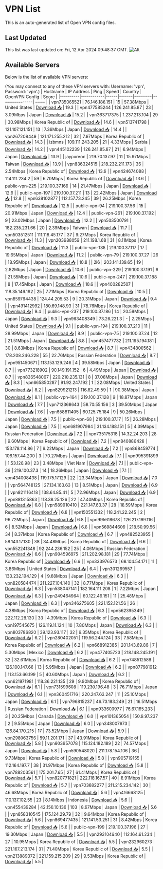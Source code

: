 # VPN List

This is an auto-generated list of Open VPN config files.

## Last Updated

This list was last updated on: Fri, 12 Apr 2024 09:48:37 GMT.
![Alt](https://repobeats.axiom.co/api/embed/186b98318ef1479477931607c1ad7d823f12451f.svg "Repobeats analytics image")

## Available Servers

Below is the list of available VPN servers:

(You may connect to any of these VPN servers with: Username: 'vpn', Password: 'vpn'.)
| Hostname | IP Address | Ping | Speed | Country | OpenVPN Config | Score |
|----------|------------|------|-------|---------|----------------| ----- |
| vpn735065521 | 76.146.186.151 | 15 | 57.38Mbps | United States | [Download 📥](./configs/server_0_US.ovpn) | 19.3 |
| vpn477585244 | 126.241.85.87 | 23 | 3.09Mbps | Japan | [Download 📥](./configs/server_1_JP.ovpn) | 15.2 |
| vpn363717375 | 1.237.213.104 | 29 | 30.98Mbps | Korea Republic of | [Download 📥](./configs/server_2_KR.ovpn) | 14.6 |
| vpn513741798 | 121.107.121.151 | 13 | 7.36Mbps | Japan | [Download 📥](./configs/server_3_JP.ovpn) | 14.4 |
| vpn267208449 | 121.171.255.212 | 32 | 7.97Mbps | Korea Republic of | [Download 📥](./configs/server_4_KR.ovpn) | 14.3 |
| izbmns | 109.111.243.205 | 21 | 4.33Mbps | Serbia | [Download 📥](./configs/server_5_RS.ovpn) | 14.2 |
| vpn445102239 | 126.241.85.87 | 21 | 6.94Mbps | Japan | [Download 📥](./configs/server_6_JP.ovpn) | 13.9 |
| jayporeon | 219.70.137.97 | 11 | 15.97Mbps | Taiwan | [Download 📥](./configs/server_7_TW.ovpn) | 13.9 |
| vpn836324515 | 218.232.211.173 | 36 | 2.54Mbps | Korea Republic of | [Download 📥](./configs/server_8_KR.ovpn) | 13.9 |
| vpn424674088 | 114.111.234.2 | 59 | 6.70Mbps | Korea Republic of | [Download 📥](./configs/server_9_KR.ovpn) | 13.6 |
| public-vpn-225 | 219.100.37.169 | 14 | 21.47Mbps | Japan | [Download 📥](./configs/server_10_JP.ovpn) | 12.9 |
| public-vpn-197 | 219.100.37.211 | 13 | 22.42Mbps | Japan | [Download 📥](./configs/server_11_JP.ovpn) | 12.8 |
| vpn638102877 | 112.157.73.245 | 39 | 26.25Mbps | Korea Republic of | [Download 📥](./configs/server_12_KR.ovpn) | 12.5 |
| public-vpn-94 | 219.100.37.56 | 15 | 20.91Mbps | Japan | [Download 📥](./configs/server_13_JP.ovpn) | 12.4 |
| public-vpn-261 | 219.100.37.192 | 9 | 23.02Mbps | Japan | [Download 📥](./configs/server_14_JP.ovpn) | 12.2 |
| vpn503500791 | 182.235.231.66 | 20 | 2.39Mbps | Taiwan | [Download 📥](./configs/server_15_TW.ovpn) | 11.7 |
| vpn503512511 | 111.118.45.177 | 37 | 9.27Mbps | Korea Republic of | [Download 📥](./configs/server_16_KR.ovpn) | 11.3 |
| vpn203988059 | 211.198.1.68 | 31 | 8.11Mbps | Korea Republic of | [Download 📥](./configs/server_17_KR.ovpn) | 11.3 |
| public-vpn-138 | 219.100.37.117 | 17 | 19.65Mbps | Japan | [Download 📥](./configs/server_18_JP.ovpn) | 11.2 |
| public-vpn-79 | 219.100.37.27 | 26 | 18.95Mbps | Japan | [Download 📥](./configs/server_19_JP.ovpn) | 10.8 |
| 2i6 | 203.141.139.65 | 19 | 2.82Mbps | Japan | [Download 📥](./configs/server_20_JP.ovpn) | 10.6 |
| public-vpn-229 | 219.100.37.191 | 9 | 21.55Mbps | Japan | [Download 📥](./configs/server_21_JP.ovpn) | 10.6 |
| public-vpn-247 | 219.100.37.188 | 8 | 17.45Mbps | Japan | [Download 📥](./configs/server_22_JP.ovpn) | 10.6 |
| vpn400282507 | 118.35.146.192 | 25 | 7.71Mbps | Korea Republic of | [Download 📥](./configs/server_23_KR.ovpn) | 10.5 |
| vpn859764438 | 124.44.205.53 | 9 | 20.31Mbps | Japan | [Download 📥](./configs/server_24_JP.ovpn) | 9.4 |
| vpn491412992 | 180.69.148.93 | 31 | 78.76Mbps | Korea Republic of | [Download 📥](./configs/server_25_KR.ovpn) | 9.4 |
| public-vpn-237 | 219.100.37.186 | 14 | 20.58Mbps | Japan | [Download 📥](./configs/server_26_JP.ovpn) | 9.3 |
| vpn963408349 | 73.26.221.3 | - | 2.25Mbps | United States | [Download 📥](./configs/server_27_US.ovpn) | 9.1 |
| public-vpn-194 | 219.100.37.210 | 11 | 28.99Mbps | Japan | [Download 📥](./configs/server_28_JP.ovpn) | 8.9 |
| public-vpn-75 | 219.100.37.24 | 12 | 21.51Mbps | Japan | [Download 📥](./configs/server_29_JP.ovpn) | 8.8 |
| vpn457477732 | 211.195.194.181 | 30 | 8.63Mbps | Korea Republic of | [Download 📥](./configs/server_30_KR.ovpn) | 8.7 |
| vpn434800562 | 178.208.246.228 | 55 | 22.76Mbps | Russian Federation | [Download 📥](./configs/server_31_RU.ovpn) | 8.7 |
| vpn951450671 | 113.153.129.246 | 4 | 39.58Mbps | Japan | [Download 📥](./configs/server_32_JP.ovpn) | 8.7 |
| vpn773218902 | 90.149.191.152 | 6 | 4.49Mbps | Japan | [Download 📥](./configs/server_33_JP.ovpn) | 8.7 |
| vpn836548067 | 220.210.235.131 | 8 | 37.06Mbps | Japan | [Download 📥](./configs/server_34_JP.ovpn) | 8.3 |
| vpn665850287 | 91.92.247.192 | 1 | 22.08Mbps | United States | [Download 📥](./configs/server_35_US.ovpn) | 8.2 |
| vpn829921213 | 116.82.49.59 | 1 | 90.38Mbps | Japan | [Download 📥](./configs/server_36_JP.ovpn) | 8.1 |
| public-vpn-164 | 219.100.37.128 | 9 | 18.87Mbps | Japan | [Download 📥](./configs/server_37_JP.ovpn) | 7.7 |
| vpn712368643 | 58.70.55.156 | 3 | 39.50Mbps | Japan | [Download 📥](./configs/server_38_JP.ovpn) | 7.6 |
| vpn658811405 | 60.125.75.184 | 9 | 50.26Mbps | Japan | [Download 📥](./configs/server_39_JP.ovpn) | 7.5 |
| public-vpn-68 | 219.100.37.17 | 15 | 26.28Mbps | Japan | [Download 📥](./configs/server_40_JP.ovpn) | 7.5 |
| vpn681907984 | 31.134.188.151 | 5 | 4.39Mbps | Russian Federation | [Download 📥](./configs/server_41_RU.ovpn) | 7.2 |
| vpn735175318 | 14.32.24.203 | 28 | 9.60Mbps | Korea Republic of | [Download 📥](./configs/server_42_KR.ovpn) | 7.2 |
| vpn840886428 | 153.178.114.86 | 7 | 9.22Mbps | Japan | [Download 📥](./configs/server_43_JP.ovpn) | 7.2 |
| vpn868459774 | 106.157.44.200 | 3 | 70.27Mbps | Japan | [Download 📥](./configs/server_44_JP.ovpn) | 7.1 |
| vpn995391899 | 1.53.126.98 | 23 | 3.48Mbps | Viet Nam | [Download 📥](./configs/server_45_VN.ovpn) | 7.1 |
| public-vpn-39 | 219.100.37.3 | 14 | 18.26Mbps | Japan | [Download 📥](./configs/server_46_JP.ovpn) | 7.1 |
| vpn434008438 | 119.175.17.129 | 22 | 23.34Mbps | Japan | [Download 📥](./configs/server_47_JP.ovpn) | 7.0 |
| vpn564748125 | 27.134.163.63 | 13 | 8.51Mbps | Japan | [Download 📥](./configs/server_48_JP.ovpn) | 6.9 |
| vpn821116418 | 138.64.85.41 | 5 | 72.96Mbps | Japan | [Download 📥](./configs/server_49_JP.ovpn) | 6.9 |
| vpn881315863 | 118.38.25.126 | 22 | 47.40Mbps | Korea Republic of | [Download 📥](./configs/server_50_KR.ovpn) | 6.8 |
| vpn589910410 | 221.147.63.37 | 28 | 18.59Mbps | Korea Republic of | [Download 📥](./configs/server_51_KR.ovpn) | 6.8 |
| vpn150551332 | 118.241.22.245 | 2 | 96.72Mbps | Japan | [Download 📥](./configs/server_52_JP.ovpn) | 6.8 |
| vpn995618678 | 126.217.199.116 | 6 | 8.52Mbps | Japan | [Download 📥](./configs/server_53_JP.ovpn) | 6.8 |
| vpn569844609 | 218.50.99.56 | 34 | 8.37Mbps | Korea Republic of | [Download 📥](./configs/server_54_KR.ovpn) | 6.7 |
| vpn482523955 | 58.143.17.130 | 38 | 34.48Mbps | Korea Republic of | [Download 📥](./configs/server_55_KR.ovpn) | 6.6 |
| vpn552241348 | 92.244.236.152 | 25 | 4.06Mbps | Russian Federation | [Download 📥](./configs/server_56_RU.ovpn) | 6.6 |
| vpn904596975 | 211.202.98.181 | 29 | 77.74Mbps | Korea Republic of | [Download 📥](./configs/server_57_KR.ovpn) | 6.6 |
| vpn333976573 | 68.104.54.171 | 11 | 3.86Mbps | United States | [Download 📥](./configs/server_58_US.ovpn) | 6.4 |
| vpn301269557 | 133.232.194.129 | 4 | 9.68Mbps | Japan | [Download 📥](./configs/server_59_JP.ovpn) | 6.3 |
| vpn820584474 | 211.227.104.140 | 32 | 8.77Mbps | Korea Republic of | [Download 📥](./configs/server_60_KR.ovpn) | 6.3 |
| vpn538047141 | 182.164.111.208 | 1 | 7.22Mbps | Japan | [Download 📥](./configs/server_61_JP.ovpn) | 6.3 |
| vpn249464964 | 60.122.49.151 | 11 | 25.48Mbps | Japan | [Download 📥](./configs/server_62_JP.ovpn) | 6.3 |
| vpn346275605 | 221.152.121.56 | 26 | 4.38Mbps | Korea Republic of | [Download 📥](./configs/server_63_KR.ovpn) | 6.3 |
| vpn562395349 | 222.112.28.130 | 33 | 4.39Mbps | Korea Republic of | [Download 📥](./configs/server_64_KR.ovpn) | 6.3 |
| vpn197545675 | 126.119.11.124 | 10 | 7.80Mbps | Japan | [Download 📥](./configs/server_65_JP.ovpn) | 6.3 |
| vpn803786820 | 39.123.93.117 | 32 | 9.35Mbps | Korea Republic of | [Download 📥](./configs/server_66_KR.ovpn) | 6.2 |
| vpn280402051 | 119.56.244.124 | 33 | 7.58Mbps | Korea Republic of | [Download 📥](./configs/server_67_KR.ovpn) | 6.2 |
| vpn668912385 | 201.143.69.86 | 7 | 5.30Mbps | Mexico | [Download 📥](./configs/server_68_MX.ovpn) | 6.2 |
| vpn477405723 | 218.148.245.191 | 32 | 32.61Mbps | Korea Republic of | [Download 📥](./configs/server_69_KR.ovpn) | 6.2 |
| vpn748512588 | 126.100.147.66 | 13 | 5.95Mbps | Japan | [Download 📥](./configs/server_70_JP.ovpn) | 6.2 |
| vpn877981912 | 113.153.66.199 | 5 | 40.60Mbps | Japan | [Download 📥](./configs/server_71_JP.ovpn) | 6.2 |
| vpn621971981 | 118.36.221.135 | 29 | 9.90Mbps | Korea Republic of | [Download 📥](./configs/server_72_KR.ovpn) | 6.1 |
| vpn731599608 | 119.230.196.48 | 3 | 76.71Mbps | Japan | [Download 📥](./configs/server_73_JP.ovpn) | 6.1 |
| vpn360451716 | 220.247.63.247 | 11 | 25.10Mbps | Japan | [Download 📥](./configs/server_74_JP.ovpn) | 6.1 |
| vpn796815237 | 46.73.183.249 | 21 | 16.51Mbps | Russian Federation | [Download 📥](./configs/server_75_RU.ovpn) | 6.1 |
| vpn933600977 | 76.67.165.233 | 3 | 20.25Mbps | Canada | [Download 📥](./configs/server_76_CA.ovpn) | 6.0 |
| vpn101365054 | 150.9.97.237 | 2 | 9.55Mbps | Japan | [Download 📥](./configs/server_77_JP.ovpn) | 6.0 |
| vpn348007973 | 126.84.170.215 | 17 | 73.52Mbps | Japan | [Download 📥](./configs/server_78_JP.ovpn) | 5.9 |
| vpn298063756 | 59.11.201.171 | 37 | 43.91Mbps | Korea Republic of | [Download 📥](./configs/server_79_KR.ovpn) | 5.8 |
| vpn603957078 | 115.124.182.189 | 22 | 74.57Mbps | Japan | [Download 📥](./configs/server_80_JP.ovpn) | 5.8 |
| vpn590548020 | 211.178.154.106 | 36 | 9.73Mbps | Korea Republic of | [Download 📥](./configs/server_81_KR.ovpn) | 5.8 |
| vpn905719155 | 112.164.197.7 | 38 | 31.97Mbps | Korea Republic of | [Download 📥](./configs/server_82_KR.ovpn) | 5.8 |
| vpn788203561 | 175.201.7.65 | 27 | 61.41Mbps | Korea Republic of | [Download 📥](./configs/server_83_KR.ovpn) | 5.7 |
| vpn820771821 | 222.118.167.57 | 40 | 8.91Mbps | Korea Republic of | [Download 📥](./configs/server_84_KR.ovpn) | 5.7 |
| vpn703682277 | 211.215.234.142 | 30 | 46.68Mbps | Korea Republic of | [Download 📥](./configs/server_85_KR.ovpn) | 5.6 |
| vpn416668125 | 110.137.102.55 | 23 | 8.14Mbps | Indonesia | [Download 📥](./configs/server_86_ID.ovpn) | 5.6 |
| vpn455439284 | 42.150.10.136 | 103 | 8.97Mbps | Japan | [Download 📥](./configs/server_87_JP.ovpn) | 5.6 |
| vpn858310545 | 175.124.29.79 | 32 | 9.64Mbps | Korea Republic of | [Download 📥](./configs/server_88_KR.ovpn) | 5.6 |
| vpn869477435 | 121.141.53.251 | 31 | 8.42Mbps | Korea Republic of | [Download 📥](./configs/server_89_KR.ovpn) | 5.6 |
| public-vpn-199 | 219.100.37.196 | 27 | 19.30Mbps | Japan | [Download 📥](./configs/server_90_JP.ovpn) | 5.5 |
| vpn293104640 | 112.164.61.234 | 27 | 10.95Mbps | Korea Republic of | [Download 📥](./configs/server_91_KR.ovpn) | 5.5 |
| vpn232960273 | 221.167.213.174 | 31 | 71.40Mbps | Korea Republic of | [Download 📥](./configs/server_92_KR.ovpn) | 5.5 |
| vpn213889372 | 221.159.215.209 | 29 | 9.53Mbps | Korea Republic of | [Download 📥](./configs/server_93_KR.ovpn) | 5.5 |
